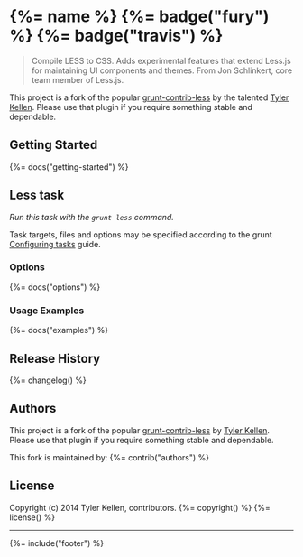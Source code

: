 # {%= name %} {%= badge("fury") %} {%= badge("travis") %}

> Compile LESS to CSS. Adds experimental features that extend Less.js for maintaining UI components and themes. From Jon Schlinkert, core team member of Less.js.

This project is a fork of the popular [grunt-contrib-less](https://github.com/gruntjs/grunt-contrib-less) by the talented [Tyler Kellen](http://goingslowly.com/). Please use that plugin if you require something stable and dependable.

## Getting Started

{%= docs("getting-started") %}

## Less task
_Run this task with the `grunt less` command._

Task targets, files and options may be specified according to the grunt [Configuring tasks](http://gruntjs.com/configuring-tasks) guide.

### Options
{%= docs("options") %}

### Usage Examples
{%= docs("examples") %}

## Release History
{%= changelog() %}

## Authors
This project is a fork of the popular [grunt-contrib-less](https://github.com/gruntjs/grunt-contrib-less) by [Tyler Kellen](http://goingslowly.com/). Please use that plugin if you require something stable and dependable.

This fork is maintained by:
{%= contrib("authors") %}

## License
Copyright (c) 2014 Tyler Kellen, contributors.
{%= copyright() %}
{%= license() %}

***

{%= include("footer") %}

[1]: ./test/fixtures/data/palette.yml
[2]: ./test/fixtures/templates-palette.less
[3]: http://gruntjs.com/api/grunt.template
[4]: http://gruntjs.com/api/grunt.template#grunt.template.process